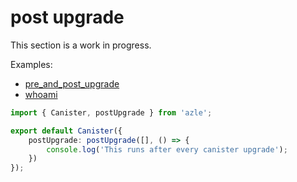 # post upgrade

This section is a work in progress.

Examples:

-   [pre_and_post_upgrade](https://github.com/demergent-labs/azle/tree/main/examples/pre_and_post_upgrade)
-   [whoami](https://github.com/demergent-labs/azle/tree/main/examples/motoko_examples/whoami)

```typescript
import { Canister, postUpgrade } from 'azle';

export default Canister({
    postUpgrade: postUpgrade([], () => {
        console.log('This runs after every canister upgrade');
    })
});
```

